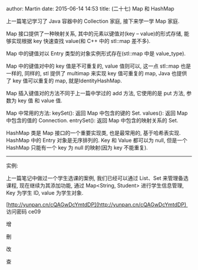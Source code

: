 author: Martin
date: 2015-06-14 14:53
title: (二十七) Map 和 HashMap

上一篇笔记学习了 Java 容器中的 Collection 家庭, 接下来学一学 Map 家庭.

Map 接口提供了一种映射关系, 其中的元素以键值对(key – value)的形式存储, 能够实现根据 key 快速查找 value(和 C++ 中的 stl::map 差不多).

Map 中的键值对以 Entry 类型的对象实例形式存在(stl::map 中是 value_type).

Map 中的键值对中的 key 值是不可重复的, value 值则可以, 这一点 stl::map 也是一样的, 同样的, stl 提供了 multimap 来实现 key 值可重复的 map, Java 也提供了 key 值可以重复的 map, 就是IdentityHashMap.

Map 插入键值对的方法不同于上一篇中学过的 add 方法, 它使用的是 put 方法, 参数为 key 值 和 value 值.

Map 中常用的方法:
keySet(): 返回 Map 中包含的键的 Set.
values(): 返回 Map 中包含的值的 Connection.
entrySet(): 返回 Map 中包含的映射关系的 Set.

HashMap 类是 Map 接口的一个重要实现类, 也是最常用的, 基于哈希表实现.
HashMap 中的 Entry 对象是无序排列的.
Key 和 Value 都可以为 null, 但是一个 HashMap 只能有一个 key 为 null 的映射(因为 key 不能重复).



* * *



实例:

上一篇笔记中做过一个学生选课的案例, 我们已经可以通过 List、Set 来管理备选课程, 现在继续为其添加功能, 通过 Map<String, Student> 进行学生信息管理, Key 为学生 ID, value 为学生对象.

[http://yunpan.cn/cQAGwDcYmtdDP](http://yunpan.cn/cQAGwDcYmtdDP)  访问密码 ce09

增



刪



改


查
